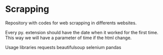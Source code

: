 # Scrapping
Repository with codes for web scrapping in differents websites. 

Every py. extension should have the date when it worked for the first time. This way we will have a parameter of time if the html change.

Usage libraries
  requests
  beautifulsoup
  selenium
  pandas
